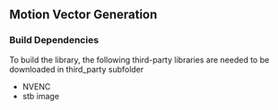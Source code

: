 ## Motion Vector Generation


### Build Dependencies
To build the library, the following third-party libraries are needed to be downloaded in third_party subfolder
* NVENC
* stb image
